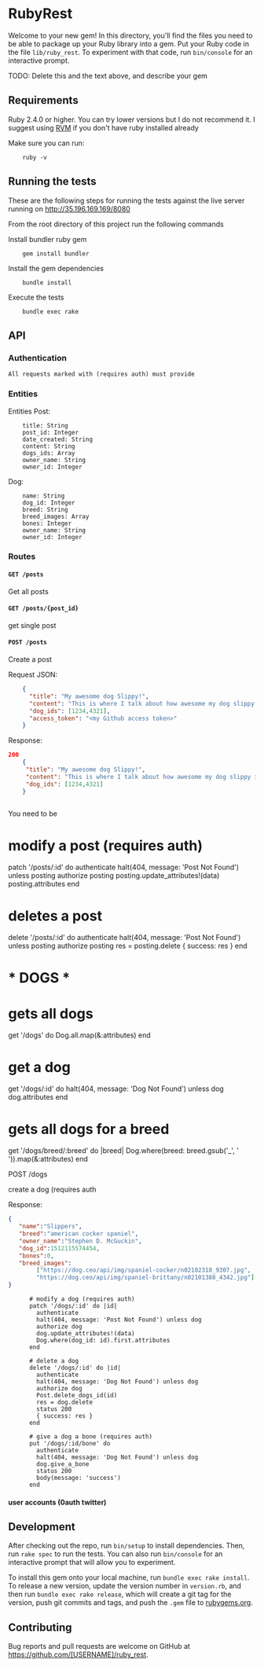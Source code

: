 # RubyRest

Welcome to your new gem! In this directory, you'll find the files you need to be able to package up your Ruby library into a gem. Put your Ruby code in the file `lib/ruby_rest`. To experiment with that code, run `bin/console` for an interactive prompt.

TODO: Delete this and the text above, and describe your gem

## Requirements

Ruby 2.4.0 or higher. You can try lower versions but I do not recommend it. I suggest using [RVM](https://rvm.io/rvm/install) if you don't have ruby
installed already

Make sure you can run:

        ruby -v

## Running the tests

These are the following steps for running the tests against the live server running on http://35.196.169.169/8080

From the root directory of this project run the following commands

Install bundler ruby gem
        
        gem install bundler
        
Install the gem dependencies

        bundle install
        
Execute the tests

        bundle exec rake


## API

### Authentication
    All requests marked with (requires auth) must provide
### Entities
Entities
    Post:
        
        title: String
        post_id: Integer
        date_created: String
        content: String
        dogs_ids: Array
        owner_name: String
        owner_id: Integer
  
   
   Dog:
       
        name: String
        dog_id: Integer
        breed: String
        breed_images: Array
        bones: Integer
        owner_name: String
        owner_id: Integer
        
### Routes

#### `GET /posts`

Get all posts 


#### `GET /posts/{post_id}` 

get single post
          
#### `POST /posts`

Create a post

Request JSON: 

   ```json
       { 
         "title": "My awesome dog Slippy!",
         "content": "This is where I talk about how awesome my dog slippy is", 
         "dog_ids": [1234,4321],
         "access_token": "<my Github access token>"
       }
   ```
   
Response:

``` json
200 
    { 
     "title": "My awesome dog Slippy!",
     "content": "This is where I talk about how awesome my dog slippy is", 
     "dog_ids": [1234,4321]
    }
    
```

You need to be 



# modify a post  (requires auth)
patch '/posts/:id' do
authenticate
halt(404, message: 'Post Not Found') unless posting
authorize posting
posting.update_attributes!(data)
posting.attributes
end

# deletes a post
delete '/posts/:id' do
authenticate
halt(404, message: 'Post Not Found') unless posting
authorize posting
res = posting.delete
{ success: res }
end

#  * DOGS *

# gets all dogs
get '/dogs' do
Dog.all.map(&:attributes)
end

# get a dog
get '/dogs/:id' do
halt(404, message: 'Dog Not Found') unless dog
dog.attributes
end

# gets all dogs for a breed
get '/dogs/breed/:breed' do |breed|
Dog.where(breed: breed.gsub('_', ' ')).map(&:attributes)
end

POST /dogs         

create a dog (requires auth


          
Response:
```json
{
   "name":"Slippers",
   "breed":"american cocker spaniel",
   "owner_name":"Stephen D. McGuckin",
   "dog_id":1512115574454,
   "bones":0,
   "breed_images":
        ["https://dog.ceo/api/img/spaniel-cocker/n02102318_9307.jpg",
        "https://dog.ceo/api/img/spaniel-brittany/n02101388_4342.jpg"]
}
```
          # modify a dog (requires auth)
          patch '/dogs/:id' do |id|
            authenticate
            halt(404, message: 'Post Not Found') unless dog
            authorize dog
            dog.update_attributes!(data)
            Dog.where(dog_id: id).first.attributes
          end
        
          # delete a dog
          delete '/dogs/:id' do |id|
            authenticate
            halt(404, message: 'Dog Not Found') unless dog
            authorize dog
            Post.delete_dogs_id(id)
            res = dog.delete
            status 200
            { success: res }
          end
        
          # give a dog a bone (requires auth)
          put '/dogs/:id/bone' do
            authenticate
            halt(404, message: 'Dog Not Found') unless dog
            dog.give_a_bone
            status 200
            body(message: 'success')
          end


#### user accounts (0auth twitter)


## Development

After checking out the repo, run `bin/setup` to install dependencies. Then, run `rake spec` to run the tests. You can also run `bin/console` for an interactive prompt that will allow you to experiment.

To install this gem onto your local machine, run `bundle exec rake install`. To release a new version, update the version number in `version.rb`, and then run `bundle exec rake release`, which will create a git tag for the version, push git commits and tags, and push the `.gem` file to [rubygems.org](https://rubygems.org).

## Contributing

Bug reports and pull requests are welcome on GitHub at https://github.com/[USERNAME]/ruby_rest.
